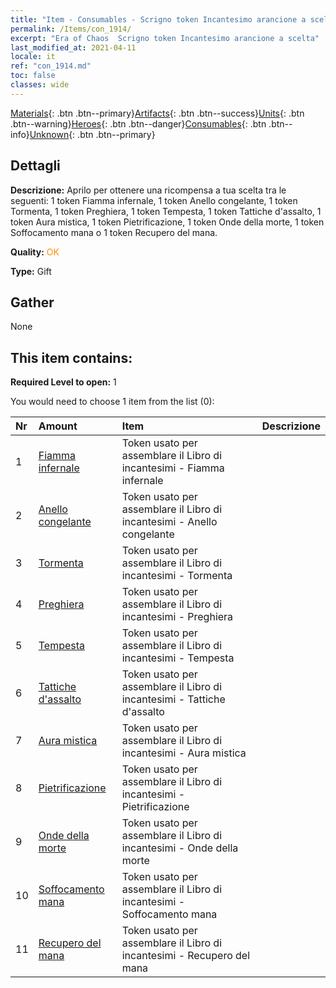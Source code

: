 ```yaml
---
title: "Item - Consumables - Scrigno token Incantesimo arancione a scelta"
permalink: /Items/con_1914/
excerpt: "Era of Chaos  Scrigno token Incantesimo arancione a scelta"
last_modified_at: 2021-04-11
locale: it
ref: "con_1914.md"
toc: false
classes: wide
---
```

 [Materials](/it/Items/){: .btn .btn--primary}[Artifacts](/it/Items/Artifacts/){: .btn .btn--success}[Units](/it/Items/Units/){: .btn .btn--warning}[Heroes](/it/Items/Heroes/){: .btn .btn--danger}[Consumables](/it/Items/Consumables/){: .btn .btn--info}[Unknown](/it/Items/Unknown/){: .btn .btn--primary}

## Dettagli
 **Descrizione:** Aprilo per ottenere una ricompensa a tua scelta tra le seguenti: 1 token Fiamma infernale, 1 token Anello congelante, 1 token Tormenta, 1 token Preghiera, 1 token Tempesta, 1 token Tattiche d'assalto, 1 token Aura mistica, 1 token Pietrificazione, 1 token Onde della morte, 1 token Soffocamento mana o 1 token Recupero del mana.

 **Quality:** <span style="color: #FF8C00">OK</span>

 **Type:** Gift

## Gather

  None

## This item contains:

 **Required Level to open:** 1

 You would need to choose 1 item from the list (0):

  | Nr | Amount |     Item    | Descrizione |
  |:---|:-------|:------------|:-----------:|
  | 1 | [Fiamma infernale](/it/Items/her_406/) | Token usato per assemblare il Libro di incantesimi - Fiamma infernale | 
  | 2 | [Anello congelante](/it/Items/her_421/) | Token usato per assemblare il Libro di incantesimi - Anello congelante | 
  | 3 | [Tormenta](/it/Items/her_423/) | Token usato per assemblare il Libro di incantesimi - Tormenta | 
  | 4 | [Preghiera](/it/Items/her_432/) | Token usato per assemblare il Libro di incantesimi - Preghiera | 
  | 5 | [Tempesta](/it/Items/her_445/) | Token usato per assemblare il Libro di incantesimi - Tempesta | 
  | 6 | [Tattiche d'assalto](/it/Items/her_450/) | Token usato per assemblare il Libro di incantesimi - Tattiche d'assalto | 
  | 7 | [Aura mistica](/it/Items/her_470/) | Token usato per assemblare il Libro di incantesimi - Aura mistica | 
  | 8 | [Pietrificazione](/it/Items/her_471/) | Token usato per assemblare il Libro di incantesimi - Pietrificazione | 
  | 9 | [Onde della morte](/it/Items/her_456/) | Token usato per assemblare il Libro di incantesimi - Onde della morte | 
  | 10 | [Soffocamento mana](/it/Items/her_480/) | Token usato per assemblare il Libro di incantesimi - Soffocamento mana | 
  | 11 | [Recupero del mana](/it/Items/her_482/) | Token usato per assemblare il Libro di incantesimi - Recupero del mana | 
